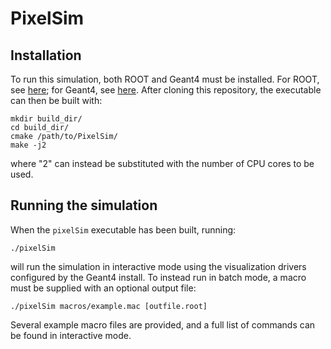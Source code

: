 # PixelSim

## Installation
 
To run this simulation, both ROOT and Geant4 must be installed. For ROOT, see [here](https://root.cern/install/); for Geant4, see [here](https://geant4-userdoc.web.cern.ch/UsersGuides/InstallationGuide/html/). After cloning this repository, the executable can then be built with:

```
mkdir build_dir/
cd build_dir/
cmake /path/to/PixelSim/
make -j2
```

where "2" can instead be substituted with the number of CPU cores to be used.

## Running the simulation

When the `pixelSim` executable has been built, running:

```
./pixelSim
```

will run the simulation in interactive mode using the visualization drivers configured by the Geant4 install. To instead run in batch mode, a macro must be supplied with an optional output file:

```
./pixelSim macros/example.mac [outfile.root]
```

Several example macro files are provided, and a full list of commands can be found in interactive mode. 